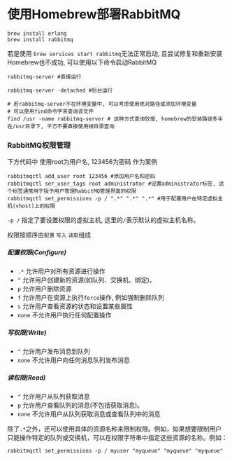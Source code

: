 # 使用Homebrew部署RabbitMQ

```shell
brew install erlang
brew install rabbitmq
```

若是使用 `brew services start rabbitmq`无法正常启动, 且尝试修复和重新安装Homebrew也不成功, 可以使用以下命令启动RabbitMQ

```shell
rabbitmq-server #直接运行

rabbitmq-server -detached #后台运行

# 若rabbitmq-server不在环境变量中, 可以考虑使用绝对路径或添加环境变量
# 可以使用find命令字来查询该文件
find /usr -name rabbitmq-server # 这种方式查询较慢, homebrew的安装路径多半在/usr目录下, 千万不要直接使用根目录查询
```

### RabbitMQ权限管理

下方代码中 使用root为用户名, 123456为密码 作为案例

```shell
rabbitmqctl add_user root 123456 #添加用户名和密码
rabbitmqctl ser_user_tags root administrator #设置administrator标签, 这个标签通常用于授予用户管理RabbitMQ管理界面的权限
rabbitmqctl set_permissions -p / ".*" ".*" ".*" #用于配置用户在特定虚拟主机(vhost)上的权限
```

`-p /`   指定了要设置权限的虚拟主机, 这里的`/`表示默认的虚拟主机名称。

权限按顺序由`配置` `写入` `读取`组成

##### 配置权限(Configure)

- `.*`  允许用户对所有资源进行操作
- `^`   允许用户创建新的资源(如队列、交换机、绑定)。
- `p`   允许用户删除资源
- `f`   允许用户在资源上执行`force`操作, 例如强制删除队列
- `s`   允许用户查看资源的状态和设置某些属性
- `none`    不允许用户执行任何配置操作

##### 写权限(Write)

- `^`   允许用户发布消息到队列
- `none`    不允许用户向任何消息队列发布消息

##### 读权限(Read)

- `^`   允许用户从队列获取消息
- `p`   允许用户查看队列的消息(不包括获取消息)。
- `none`    不允许用户从队列获取消息或查看队列中的消息

除了`.*`之外，还可以使用具体的资源名称来限制权限。例如，如果想要限制用户只能操作特定的队列或交换机，可以在权限字符串中指定这些资源的名称。例如：

```shell
rabbitmqctl set_permissions -p / myuser "myqueue" "myqueue" "myqueue"
```
